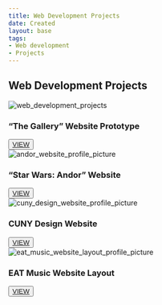 ```yaml
---
title: Web Development Projects
date: Created
layout: base
tags:
- Web development
- Projects
---
```


<h2 class="section-head">Web Development Projects</h2>
<section class="grid">

  <article class="card">
    <div class="card__img"><img src="/images/web_development_projects.png" alt="web_development_projects"></div>
    <div class="card__content">
      <h1 class="card__header">“The Gallery” Website Prototype</h1>
      <button class="card__btn"><a href="/the_gallery_website_prototype">VIEW</a></button>
    </div>
  </article>

  <article class="card">
    <div class="card__img"><img src="/images/andor_website_profile_picture.png" alt="andor_website_profile_picture">
    </div>
    <div class="card__content">
      <h1 class="card__header">“Star Wars: Andor” Website</h1>
      <button class="card__btn"><a href="/star_ wars_andor_website">VIEW</a></button>
    </div>
  </article>

  <article class="card">
    <div class="card__img"><img src="/images/cuny_design_website_profile_picture.png"
        alt="cuny_design_website_profile_picture"></div>
    <div class="card__content">
      <h1 class="card__header">CUNY Design Website</h1>
      <button class="card__btn"><a href="/cuny_design_website">VIEW</a></button>
    </div>
  </article>


  <article class="card">
    <div class="card__img"><img src="/images/eat_music_website_layout_profile_picture.png"
        alt="eat_music_website_layout_profile_picture"></div>
    <div class="card__content">
      <h1 class="card__header">EAT Music Website Layout</h1>
      <button class="card__btn"><a href="/eat_music_website_layout">VIEW</a></button>
    </div>
  </article>

</section>